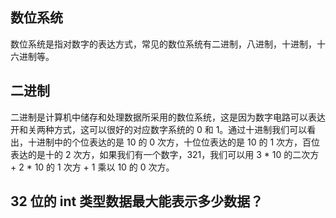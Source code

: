 ## 数位系统

数位系统是指对数字的表达方式，常见的数位系统有二进制，八进制，十进制，十六进制等。

## 二进制

二进制是计算机中储存和处理数据所采用的数位系统，这是因为数字电路可以表达开和关两种方式，这可以很好的对应数字系统的 0 和 1。通过十进制我们可以看出，十进制中的个位表达的是 10 的 0 次方，十位位表达的是 10 的 1 次方，百位表达的是十的 2 次方，如果我们有一个数字，321，我们可以用 3 * 10 的二次方 + 2 * 10 的 1 次方 + 1 乘以 10 的 0 次方。



## 32 位的 int 类型数据最大能表示多少数据？




